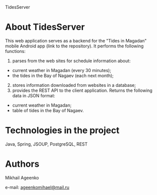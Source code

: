 TidesServer

# About TidesServer

This web application serves as a backend for the "Tides in Magadan" mobile Android app (link to the repository). 
It performs the following functions:
1) parses from the web sites for schedule information about:
  * current weather in Magadan (every 30 minutes);
  * the tides in the Bay of Nagaev (each next month);
2) stores information downloaded from websites in a database;
3) provides the REST API to the client application. Returns the following data in JSON format:
  * current weather in Magadan;
  * table of tides in the Bay of Nagaev.

# Technologies in the project
Java, Spring, JSOUP, PostgreSQL, REST

# Authors
Mikhail Ageenko

e-mail: ageenkomihael@mail.ru
